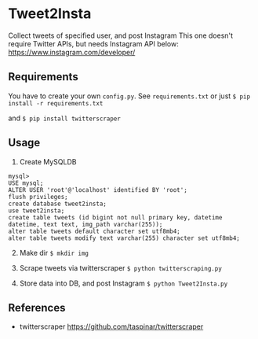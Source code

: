 # Tweet2Insta

Collect tweets of specified user, and post Instagram
This one doesn't require Twitter APIs, but needs Instagram API below:
https://www.instagram.com/developer/

## Requirements
You have to create your own `config.py`.
See `requirements.txt` or just `$ pip install -r requirements.txt`

and `$ pip install twitterscraper`

## Usage
1. Create MySQLDB

```
mysql>
USE mysql;
ALTER USER 'root'@'localhost' identified BY 'root';
flush privileges;
create database tweet2insta;
use tweet2insta;
create table tweets (id bigint not null primary key, datetime datetime, text text, img_path varchar(255));
alter table tweets default character set utf8mb4;
alter table tweets modify text varchar(255) character set utf8mb4;
```

2. Make dir
`$ mkdir img`

3. Scrape tweets via twitterscraper
`$ python twitterscraping.py`

4. Store data into DB, and post Instagram
`$ python Tweet2Insta.py`

## References
- twitterscraper
https://github.com/taspinar/twitterscraper
